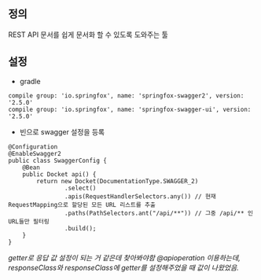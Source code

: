 ## 정의
REST API 문서를 쉽게 문서화 할 수 있도록 도와주는 툴

## 설정
- gradle
```
compile group: 'io.springfox', name: 'springfox-swagger2', version: '2.5.0'
compile group: 'io.springfox', name: 'springfox-swagger-ui', version: '2.5.0'
```
- 빈으로 swagger 설정을 등록
```
@Configuration
@EnableSwagger2
public class SwaggerConfig {
    @Bean
    public Docket api() {
        return new Docket(DocumentationType.SWAGGER_2)
                .select()
                .apis(RequestHandlerSelectors.any()) // 현재 RequestMapping으로 할당된 모든 URL 리스트를 추출
                .paths(PathSelectors.ant("/api/**")) // 그중 /api/** 인 URL들만 필터링
                .build();
    }
}
```


*getter로 응답 값 설정이 되는 거 같은데 찾아봐야함*
*@apioperation 이용하는데, responseClass와 responseClass에 getter를 설정해주었을 때 값이 나왔었음.*
